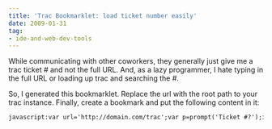 ```yaml
---
title: 'Trac Bookmarklet: load ticket number easily'
date: 2009-01-31
tag:
- ide-and-web-dev-tools
---
```

While communicating with other coworkers, they generally just give me a trac ticket # and not the full URL.  And, as a lazy programmer, I hate typing in the full URL or loading up trac and searching the #.  

<!--more-->

So, I generated this bookmarklet.  Replace the url with the root path to your trac instance.  Finally, create a bookmark and put the following content in it:

```txt
javascript:var url='http://domain.com/trac';var p=prompt('Ticket #?');if(p)document.location.href=url+'/ticket/'+p;
```    
